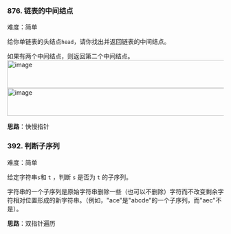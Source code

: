 
### 876. 链表的中间结点

难度：简单

给你单链表的头结点`head`，请你找出并返回链表的中间结点。

如果有两个中间结点，则返回第二个中间结点。
<img width="544" height="65" alt="image" src="https://github.com/user-attachments/assets/f889ae01-14e3-483e-8b39-f7b4a331ab82" />
<img width="664" height="65" alt="image" src="https://github.com/user-attachments/assets/42dead51-12b4-4ff6-a8d2-3a1868a3785e" />

**思路**：快慢指针

### 392. 判断子序列

难度：简单

给定字符串`s`和 `t` ，判断 `s` 是否为 `t` 的子序列。

字符串的一个子序列是原始字符串删除一些（也可以不删除）字符而不改变剩余字符相对位置形成的新字符串。（例如，"ace"是"abcde"的一个子序列，而"aec"不是）。

**思路**：双指针遍历
